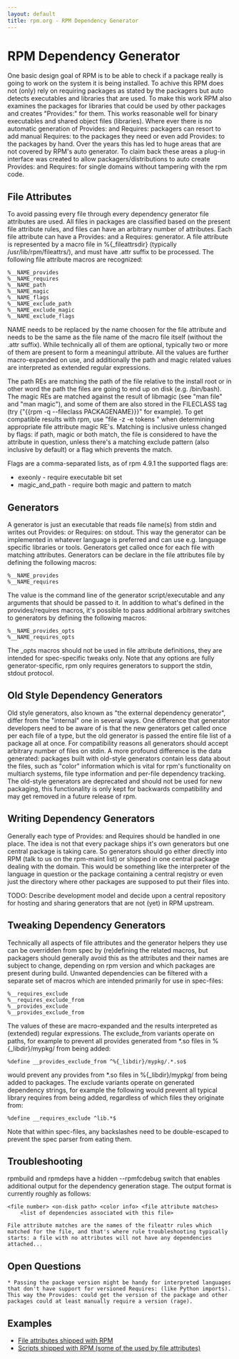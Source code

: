 ```yaml
---
layout: default
title: rpm.org - RPM Dependency Generator
---
```

# RPM Dependency Generator

One basic design goal of RPM is to be able to check if a package really is going to work on the system it is being installed. To achive this RPM does not (only) rely on requiring packages as stated by the packagers but auto detects executables and libraries that are used. To make this work RPM also examines the packages for libraries that could be used by other packages and creates "Provides:" for them. This works reasonable well for binary executables and shared object files (libraries). Where ever there is no automatic generation of Provides: and Requires: packagers can resort to add manual Requires: to the packages they need or even add Provides: to the packages by hand. Over the years this has led to huge areas that are not covered by RPM's auto generator. To claim back these areas a plug-in interface was created to allow packagers/distributions to auto create Provides: and Requires: for single domains without tampering with the rpm code.

## File Attributes
To avoid passing every file through every dependency generator file attributes are used. All files in packages are classified based on the present file attribute rules, and files can have an arbitrary number of attributes. Each file attribute can have a Provides: and a Requires: generator. A file attribute is represented by a macro file in %{_fileattrsdir} (typically /usr/lib/rpm/fileattrs/), and must have .attr suffix to be processed. The following file attribute macros are recognized:

```
%__NAME_provides
%__NAME_requires
%__NAME_path
%__NAME_magic
%__NAME_flags
%__NAME_exclude_path
%__NAME_exclude_magic
%__NAME_exclude_flags
```

NAME needs to be replaced by the name choosen for the file attribute and needs to be the same as the file name of the macro file itself (without the .attr suffix). While technically all of them are optional, typically two or more of them are present to form a meaningul attribute. All the values are further macro-expanded on use, and additionally the path and magic related values are interpreted as extended regular expressions.

The path REs are matching the path of the file relative to the install root or in other word the path the files are going to end up on disk (e.g. /bin/bash). The magic REs are matched against the result of libmagic (see "man file" and "man magic"), and some of them are also stored in the FILECLASS tag (try {"{{rpm -q --fileclass PACKAGENAME}}}" for example). To get compatible results with rpm, use "file -z -e tokens <file>" when determining appropriate file attribute magic RE's. Matching is inclusive unless changed by flags: if path, magic or both match, the file is considered to have the attribute in question, unless there's a matching exclude pattern (also inclusive by default) or a flag which prevents the match.

Flags are a comma-separated lists, as of rpm 4.9.1 the supported flags are:
* exeonly - require executable bit set
* magic_and_path - require both magic and pattern to match 

## Generators
A generator is just an executable that reads file name(s) from stdin and writes out Provides: or Requires: on stdout. This way the generator can be implemented in whatever language is preferred and can use e.g. language specific libraries or tools. Generators get called once for each file with matching attributes. Generators can be declare in the file attributes file by defining the following macros:

```
%__NAME_provides
%__NAME_requires
```

The value is the command line of the generator script/executable and any arguments that should be passed to it. In addition to what's defined in the provides/requires macros, it's possible to pass additional arbitrary switches to generators by defining the following macros:

```
%__NAME_provides_opts
%__NAME_requires_opts
```

The _opts macros should not be used in file attribute definitions, they are intended for spec-specific tweaks only. Note that any options are fully generator-specific, rpm only requires generators to support the stdin, stdout protocol.

## Old Style Dependency Generators
Old style generators, also known as "the external dependency generator", differ from the "internal" one in several ways. One difference that generator developers need to be aware of is that the new generators get called once per each file of a type, but the old generator is passed the entire file list of a package all at once. For compatibility reasons all generators should accept arbitrary number of files on stdin. A more profound difference is the data generated: packages built with old-style generators contain less data about the files, such as "color" information which is vital for rpm's functionality on multiarch systems, file type information and per-file dependency tracking. The old-style generators are deprecated and should not be used for new packaging, this functionality is only kept for backwards compatibility and may get removed in a future release of rpm.

## Writing Dependency Generators
Generally each type of Provides: and Requires should be handled in one place. The idea is not that every package ships it's own generators but one central package is taking care. So generators should go either directly into RPM (talk to us on the rpm-maint list) or shipped in one central package dealing with the domain. This would be something like the interpreter of the language in question or the package containing a central reqistry or even just the directory where other packages are supposed to put their files into.

TODO: Describe development model and decide upon a central repository for hosting and sharing generators that are not (yet) in RPM upstream.

## Tweaking Dependency Generators
Technically all aspects of file attributes and the generator helpers they use can be overridden from spec by (re)defining the related macros, but packagers should generally avoid this as the attributes and their names are subject to change, depending on rpm version and which packages are present during build. Unwanted dependencies can be filtered with a separate set of macros which are intended primarily for use in spec-files:

```
%__requires_exclude
%__requires_exclude_from
%__provides_exclude
%__provides_exclude_from
```

The values of these are macro-expanded and the results interpreted as (extended) regular expressions. The exclude_from variants operate on paths, for example to prevent all provides generated from *.so files in %{_libdir}/mypkg/ from being added:

```
%define __provides_exclude_from ^%{_libdir}/mypkg/.*.so$
```

would prevent any provides from *.so files in %{_libdir}/mypkg/ from being added to packages. The exclude variants operate on generated dependency strings, for example the following would prevent all typical library requires from being added, regardless of which files they originate from:

```
%define __requires_exclude ^lib.*$
```

Note that within spec-files, any backslashes need to be double-escaped to prevent the spec parser from eating them.

## Troubleshooting
rpmbuild and rpmdeps have a hidden --rpmfcdebug switch that enables additional output for the dependency generation stage. The output format is currently roughly as follows:

```
<file number> <on-disk path> <color info> <file attribute matches>
    <list of dependencies associated with this file>
```

    File attribute matches are the names of the fileattr rules which matched for the file, and that's where rule troubleshooting typically starts: a file with no attributes will not have any dependencies attached...

## Open Questions
    * Passing the package version might be handy for interpreted languages that don't have support for versioned Requires: (like Python imports). This way the Provides: could get the version of the package and other packages could at least manually require a version (rage). 

## Examples
* [File attributes shipped with RPM](https://github.com/rpm-software-management/rpm/tree/master/fileattrs)
* [Scripts shipped with RPM (some of the used by file attributes)](https://github.com/rpm-software-management/rpm/tree/master/scripts)

